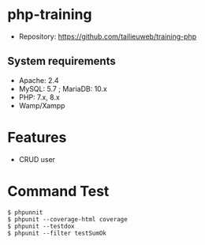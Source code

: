 # php-training
* Repository: https://github.com/tailieuweb/training-php

## System requirements
* Apache: 2.4
* MySQL: 5.7 ; MariaDB: 10.x
* PHP: 7.x, 8.x
* Wamp/Xampp

# Features
- CRUD user

# Command Test
```
$ phpunnit
$ phpunit --coverage-html coverage
$ phpunit --testdox
$ phpunit --filter testSumOk
```
